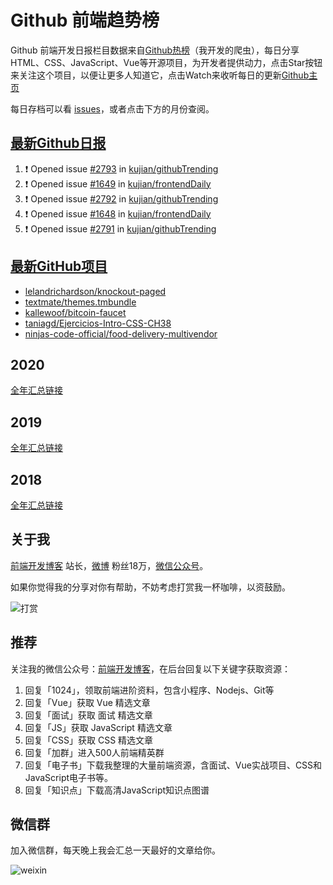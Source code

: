 # Github 前端趋势榜

Github 前端开发日报栏目数据来自[Github热榜](https://github.qdkfweb.cn/)（我开发的爬虫），每日分享HTML、CSS、JavaScript、Vue等开源项目，为开发者提供动力，点击Star按钮来关注这个项目，以便让更多人知道它，点击Watch来收听每日的更新[Github主页](https://github.com/kujian/githubTrending)

每日存档可以看 [issues](https://github.com/kujian/githubTrending/issues)，或者点击下方的月份查阅。

## [最新Github日报](https://github.com/kujian/githubTrending/issues)

<!--START_SECTION:activity-->
1. ❗ Opened issue [#2793](https://github.com/kujian/githubTrending/issues/2793) in [kujian/githubTrending](https://github.com/kujian/githubTrending)
2. ❗ Opened issue [#1649](https://github.com/kujian/frontendDaily/issues/1649) in [kujian/frontendDaily](https://github.com/kujian/frontendDaily)
3. ❗ Opened issue [#2792](https://github.com/kujian/githubTrending/issues/2792) in [kujian/githubTrending](https://github.com/kujian/githubTrending)
4. ❗ Opened issue [#1648](https://github.com/kujian/frontendDaily/issues/1648) in [kujian/frontendDaily](https://github.com/kujian/frontendDaily)
5. ❗ Opened issue [#2791](https://github.com/kujian/githubTrending/issues/2791) in [kujian/githubTrending](https://github.com/kujian/githubTrending)
<!--END_SECTION:activity-->


## [最新GitHub项目](https://github.qdkfweb.cn/)

<!-- BLOG-POST-LIST:START -->
- [lelandrichardson/knockout-paged](https://github.qdkfweb.cn/lelandrichardson-knockout-paged/)
- [textmate/themes.tmbundle](https://github.qdkfweb.cn/textmate-themes-tmbundle/)
- [kallewoof/bitcoin-faucet](https://github.qdkfweb.cn/kallewoof-bitcoin-faucet/)
- [taniagd/Ejercicios-Intro-CSS-CH38](https://github.qdkfweb.cn/taniagd-ejercicios-intro-css-ch38/)
- [ninjas-code-official/food-delivery-multivendor](https://github.qdkfweb.cn/ninjas-code-official-food-delivery-multivendor/)
<!-- BLOG-POST-LIST:END -->

## 2020
[全年汇总链接](https://github.com/kujian/githubTrending/tree/master/2020)
## 2019
[全年汇总链接](https://github.com/kujian/githubTrending/tree/master/2019)

## 2018
[全年汇总链接](https://github.com/kujian/githubTrending/tree/master/2018)

## 关于我

[前端开发博客](https://qdkfweb.cn/) 站长，[微博](https://weibo.com/kujian) 粉丝18万，[微信公众号](https://open.weixin.qq.com/qr/code?username=caibaojian_com)。


如果你觉得我的分享对你有帮助，不妨考虑打赏我一杯咖啡，以资鼓励。

![打赏](https://upload-images.jianshu.io/upload_images/570843-db4053c67a8c9ea9.png)

## 推荐

关注我的微信公众号：[前端开发博客](https://open.weixin.qq.com/qr/code?username=caibaojian_com)，在后台回复以下关键字获取资源：

1. 回复「1024」，领取前端进阶资料，包含小程序、Nodejs、Git等
2. 回复「Vue」获取 Vue 精选文章
3. 回复「面试」获取 面试 精选文章
4. 回复「JS」获取 JavaScript 精选文章
5. 回复「CSS」获取 CSS 精选文章
6. 回复「加群」进入500人前端精英群
7. 回复「电子书」下载我整理的大量前端资源，含面试、Vue实战项目、CSS和JavaScript电子书等。
8. 回复「知识点」下载高清JavaScript知识点图谱

## 微信群

加入微信群，每天晚上我会汇总一天最好的文章给你。

![weixin](https://user-images.githubusercontent.com/3055447/38468989-651132ac-3b80-11e8-8e6b-15122322a9d7.png)
